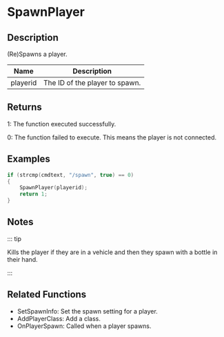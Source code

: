 # SpawnPlayer

## Description

(Re)Spawns a player.

| Name     | Description                    |
| -------- | ------------------------------ |
| playerid | The ID of the player to spawn. |

## Returns

1: The function executed successfully.

0: The function failed to execute. This means the player is not connected.

## Examples

```c
if (strcmp(cmdtext, "/spawn", true) == 0)
{
    SpawnPlayer(playerid);
    return 1;
}
```

## Notes

::: tip

Kills the player if they are in a vehicle and then they spawn with a bottle in their hand.

:::

## Related Functions

- SetSpawnInfo: Set the spawn setting for a player.
- AddPlayerClass: Add a class.
- OnPlayerSpawn: Called when a player spawns.
